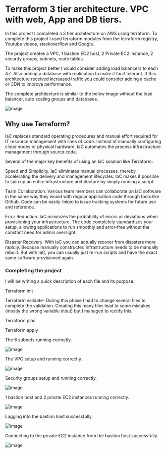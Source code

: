 # Terraform 3 tier architecture. VPC with web, App and DB tiers.

In this project I completed a 3 tier architecture on AWS using terraform. To complete this project I used terraform modules from the terraform registry, Youtube videos, stackoverflow and Google.

The project creates a VPC, 1 bastion EC2 host, 2 Private EC2 instance, 2 security groups, subnets, route tables.

To make this project better I would consider adding load balancers to each AZ. Also adding a database with replication to make it fault tolerant. If this architecture received increased traffic you could consider adding a cache or CDN to improve performance.

The complete architecture is similar to the below image without the load balancer, auto scaling groups and databases.

![image](https://user-images.githubusercontent.com/117186369/212902905-29f2536f-5a0d-4aaf-af22-a4be7b83bb05.png)

## Why use Terraform?

IaC replaces standard operating procedures and manual effort required for IT resource management with lines of code. Instead of manually configuring cloud nodes or physical hardware, IaC automates the process infrastructure management through source code.

Several of the major key benefits of using an IaC solution like Terraform:

Speed and Simplicity. IaC eliminates manual processes, thereby accelerating the delivery and management lifecycles. IaC makes it possible to spin up an entire infrastructure architecture by simply running a script.

Team Collaboration. Various team members can collaborate on IaC software in the same way they would with regular application code through tools like Github. Code can be easily linked to issue tracking systems for future use and reference.

Error Reduction. IaC minimizes the probability of errors or deviations when provisioning your infrastructure. The code completely standardizes your setup, allowing applications to run smoothly and error-free without the constant need for admin oversight.

Disaster Recovery. With IaC you can actually recover from disasters more rapidly. Because manually constructed infrastructure needs to be manually rebuilt. But with IaC, you can usually just re-run scripts and have the exact same software provisioned again.


### Completing the project

I will be writing a quick description of each file and its purpose.

Terraform init

Terraform validate- During this phase I had to change several files to complete the validation. Creating this many files lead to some mistakes (mostly the wrong variable input) but I managed to rectify this.

Terraform plan

Terraform apply

The 6 subnets running correctly.

![image](https://user-images.githubusercontent.com/117186369/212904537-65bc00fe-5dc5-4172-9a81-8452d3761a46.png)

The VPC setup and running correctly.

![image](https://user-images.githubusercontent.com/117186369/212904691-43045d33-7dfe-4ee3-82c7-0bbf9d958727.png)

Security groups setup and running correctly.

![image](https://user-images.githubusercontent.com/117186369/212904777-44ff6969-1460-4bd1-9a5e-83dd91df2545.png)

1 bastion host and 2 private EC2 instances running correctly.

![image](https://user-images.githubusercontent.com/117186369/212904905-15c265e5-45ff-4a0e-ab29-5d9d771b7ca6.png)

Logging into the bastion host successfully.

![image](https://user-images.githubusercontent.com/117186369/212905020-12b36e5e-5c16-4e4c-ae85-28ffeb91cef6.png)

Connecting to the private EC2 instance from the bastion host successfully.

![image](https://user-images.githubusercontent.com/117186369/212905099-fcbeeca8-866f-4eb9-8b16-55d44395a0b4.png)






